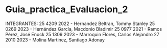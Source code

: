 # Guia_practica_Evaluacion_2

INTEGRANTES:
25 4209 2022 - Hernandez Beltran, Tommy Stanley
25 0269 2023 - Hernández García, Macdonio Bladimir
25 0977 2021 - Ramos Pérez, José Enock
25 1309 2023 - Marroquin Flores, Carlos Alejandro
27 2010 2023 - Molina Martinez, Santiago Adonay